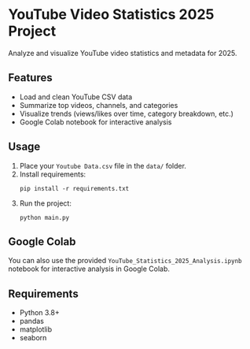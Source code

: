 # YouTube Video Statistics 2025 Project

Analyze and visualize YouTube video statistics and metadata for 2025.

## Features

- Load and clean YouTube CSV data
- Summarize top videos, channels, and categories
- Visualize trends (views/likes over time, category breakdown, etc.)
- Google Colab notebook for interactive analysis

## Usage

1. Place your `Youtube Data.csv` file in the `data/` folder.
2. Install requirements:
   ```
   pip install -r requirements.txt
   ```
3. Run the project:
   ```
   python main.py
   ```

## Google Colab

You can also use the provided `YouTube_Statistics_2025_Analysis.ipynb` notebook for interactive analysis in Google Colab.

## Requirements

- Python 3.8+
- pandas
- matplotlib
- seaborn
